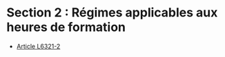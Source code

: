 # Section 2 : Régimes applicables aux heures de formation

* [Article L6321-2](./LEGIARTI000021341040.md)
